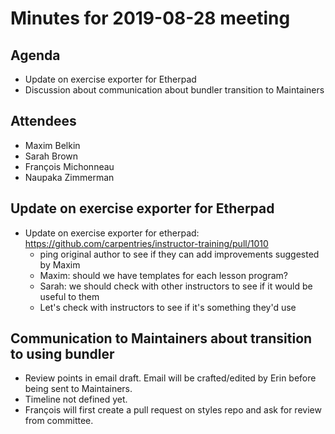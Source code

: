 # Minutes for 2019-08-28 meeting


## Agenda

* Update on exercise exporter for Etherpad
* Discussion about communication about bundler transition to Maintainers


## Attendees

- Maxim Belkin
- Sarah Brown
- François Michonneau
- Naupaka Zimmerman


## Update on exercise exporter for Etherpad


- Update on exercise exporter for etherpad: https://github.com/carpentries/instructor-training/pull/1010
  * ping original author to see if they can add improvements suggested by Maxim
  * Maxim: should we have templates for each lesson program?
  * Sarah: we should check with other instructors to see if it would be useful to them
  * Let's check with instructors to see if it's something they'd use

## Communication to Maintainers about transition to using bundler

* Review points in email draft. Email will be crafted/edited by Erin before being sent to Maintainers.
* Timeline not defined yet.
* François will first create a pull request on styles repo and ask for review
  from committee.
